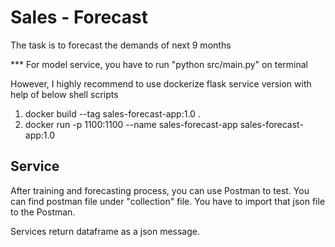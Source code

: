 # Sales - Forecast

The task is to forecast the demands of next 9 months

*** For model service, you have to run "python src/main.py" on terminal

However,  I highly recommend to use dockerize flask service version with help of below shell scripts

1) docker build --tag sales-forecast-app:1.0 .
2) docker run -p 1100:1100 --name sales-forecast-app sales-forecast-app:1.0

## Service

After training and forecasting process, you can use Postman to test. You can find postman file under "collection" file. You have to import that json file to the Postman. 

Services return dataframe as a json message.
